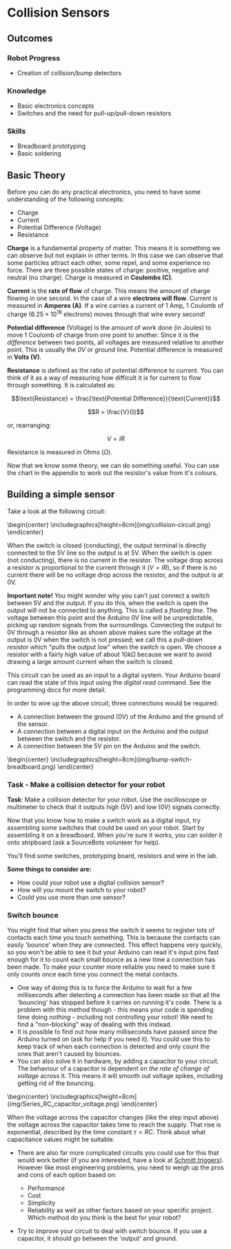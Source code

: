 # Collision Sensors

## Outcomes
### Robot Progress
* Creation of collision/bump detectors

### Knowledge
* Basic electronics concepts
* Switches and the need for pull-up/pull-down resistors

### Skills
* Breadboard prototyping
* Basic soldering

## Basic Theory
Before you can do any practical electronics, you need to have some understanding of the following concepts:

* Charge
* Current
* Potential Difference (Voltage)
* Resistance

**Charge** is a fundamental property of matter. This means it is something we can observe but not explain in other terms. In this case we can observe that some particles attract each other, some repel, and some experience no force. There are three possible states of charge: positive, negative and neutral (no charge). Charge is measured in **Coulombs (C)**.

**Current** is the **rate of flow** of charge. This means the amount of charge flowing in one second. In the case of a wire **electrons will flow**. Current is measured in **Amperes (A)**. If a wire carries a current of 1 Amp, 1 Coulomb of charge ($6.25 \times 10^{18}$ electrons) moves through that wire every second!

**Potential difference** (Voltage) is the amount of work done (in Joules) to move 1 Coulomb of charge from one point to another. Since it is the *difference* between two points, all voltages are measured relative to another point. This is usually the *0V* or *ground* line. Potential difference is measured in **Volts (V)**.

**Resistance** is defined as the ratio of potential difference to current. You can think of it as a way of measuring how difficult it is for current to flow through something. It is calculated as:

$$\text{Resistance} = \frac{\text{Potential Difference}}{\text{Current}}$$

$$R = \frac{V}{I}$$ 

or, rearranging:

$$V = IR$$

Resistance is measured in Ohms ($\Omega$).

Now that we know some theory, we can do something useful. You can use the chart in the appendix to work out the resistor's value from it's colours.

## Building a simple sensor

Take a look at the following circuit:

\begin{center}  \includegraphics[height=8cm]{img/collision-circuit.png} \end{center}

When the switch is closed (conducting), the output terminal is directly connected to the 5V line so the output is at 5V. 
When the switch is open (not conducting), there is no current in the resistor. The voltage drop across a resistor is proportional to the current through it ($V = IR$), so if there is no current there will be no voltage drop across the resistor, and the output is at 0V.

**Important note!** You might wonder why you can’t just connect a switch between 5V and the output. If you do this, when the switch is open the output will not be connected to anything. This is called a *floating line*. The voltage between this point and the Arduino 0V line will be unpredictable, picking up random signals from the surroundings. 
Connecting the output to 0V through a resistor like as shown above makes sure the voltage at the output is 0V when the switch is not pressed; we call this a *pull-down resistor* which "pulls the output low" when the switch is open. 
We choose a resistor with a fairly high value of about $10k\Omega$ because we want to avoid drawing a large amount current when the switch is closed.

This circuit can be used as an input to a digital system. Your Arduino board can read the state of this input using the *digital read* command. See the programming docs for more detail.

In order to wire up the above circuit, three connections would be required:

* A connection between the ground (0V) of the Arduino and the ground of the sensor.
* A connection between a digital input on the Arduino and the output between the switch and the resistor.
* A connection between the 5V pin on the Arduino and the switch.

\begin{center}  \includegraphics[height=8cm]{img/bump-switch-breadboard.png} \end{center}

### Task - Make a collision detector for your robot

**Task**: Make a collision detector for your robot. Use the oscilloscope or multimeter to check that it outputs high (5V) and low (0V) signals correctly.

Now that you know how to make a switch work as a digital input, try assembling some switches that could be used on your robot. Start by assembling it on a breadboard. When you're sure it works, you can solder it onto stripboard (ask a SourceBots volunteer for help).

You’ll find some switches, prototyping board, resistors and wire in the lab.

**Some things to consider are:**

* How could your robot use a digital collision sensor?
* How will you mount the switch to your robot?
* Could you use more than one sensor?

### Switch bounce

 You might find that when you press the switch it seems to register lots of contacts each time you touch something. This is because the contacts can easily 'bounce' when they are connected. This effect happens very quickly, so you won't be able to see it but your Arduino can read it's input pins fast enough for it to count each small bounce as a new time a connection has been made. To make your counter more reliable you need to make sure it only counts once each time you connect the metal contacts.
- One way of doing this is to force the Arduino to wait for a few milliseconds after detecting a connection has been made so that all the 'bouncing' has stopped before it carries on running it's code. There is a problem with this method though - this means your code is spending time doing *nothing* - including not controlling your robot! We need to find a "non-blocking" way of dealing with this instead.
- It is possible to find out how many milliseconds have passed since the Arduino turned on (ask for help if you need it). You could use this to keep track of when each connection is detected and only count the ones that aren't caused by bounces.
- You can also solve it in hardware, by adding a capacitor to your circuit. The behaviour of a capacitor is dependent on *the rate of change of voltage* across it. This means it will smooth out voltage spikes, including getting rid of the bouncing.

\begin{center}  \includegraphics[height=8cm]{img/Series_RC_capacitor_voltage.png} \end{center}

When the voltage across the capacitor changes (like the step input above) the voltage across the capacitor takes time to reach the supply. That rise is exponential, described by the time constant $\tau = RC$. Think about what capacitance values might be suitable.
- There are also far more complicated circuits you could use for this that would work better (if you are interested, have a look at [Schmitt triggers](https://en.wikipedia.org/wiki/Schmitt_trigger)). However like most engineering problems, you need to weigh up the pros and cons of each option based on:

    - Performance
    - Cost
    - Simplicity
    - Reliability
as well as other factors based on your specific project. Which method do you think is the best for your robot?

- Try to improve your circuit to deal with switch bounce. If you use a capacitor, it should go between the 'output' and ground.
